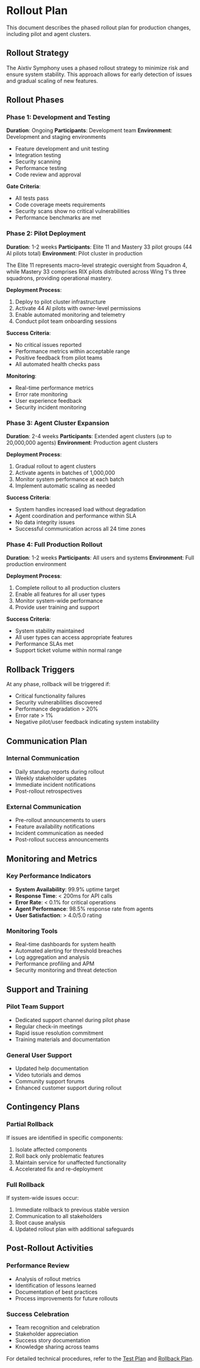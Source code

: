 # Rollout Plan

This document describes the phased rollout plan for production changes, including pilot and agent clusters.

## Rollout Strategy

The Aixtiv Symphony uses a phased rollout strategy to minimize risk and ensure system stability. This approach allows for early detection of issues and gradual scaling of new features.

## Rollout Phases

### Phase 1: Development and Testing

**Duration**: Ongoing
**Participants**: Development team
**Environment**: Development and staging environments

- Feature development and unit testing
- Integration testing
- Security scanning
- Performance testing
- Code review and approval

**Gate Criteria**:
- All tests pass
- Code coverage meets requirements
- Security scans show no critical vulnerabilities
- Performance benchmarks are met

### Phase 2: Pilot Deployment

**Duration**: 1-2 weeks
**Participants**: Elite 11 and Mastery 33 pilot groups (44 AI pilots total)
**Environment**: Pilot cluster in production

The Elite 11 represents macro-level strategic oversight from Squadron 4, while Mastery 33 comprises RIX pilots distributed across Wing 1's three squadrons, providing operational mastery.

**Deployment Process**:
1. Deploy to pilot cluster infrastructure
2. Activate 44 AI pilots with owner-level permissions
3. Enable automated monitoring and telemetry
4. Conduct pilot team onboarding sessions

**Success Criteria**:
- No critical issues reported
- Performance metrics within acceptable range
- Positive feedback from pilot teams
- All automated health checks pass

**Monitoring**:
- Real-time performance metrics
- Error rate monitoring
- User experience feedback
- Security incident monitoring

### Phase 3: Agent Cluster Expansion

**Duration**: 2-4 weeks
**Participants**: Extended agent clusters (up to 20,000,000 agents)
**Environment**: Production agent clusters

**Deployment Process**:
1. Gradual rollout to agent clusters
2. Activate agents in batches of 1,000,000
3. Monitor system performance at each batch
4. Implement automatic scaling as needed

**Success Criteria**:
- System handles increased load without degradation
- Agent coordination and performance within SLA
- No data integrity issues
- Successful communication across all 24 time zones

### Phase 4: Full Production Rollout

**Duration**: 1-2 weeks
**Participants**: All users and systems
**Environment**: Full production environment

**Deployment Process**:
1. Complete rollout to all production clusters
2. Enable all features for all user types
3. Monitor system-wide performance
4. Provide user training and support

**Success Criteria**:
- System stability maintained
- All user types can access appropriate features
- Performance SLAs met
- Support ticket volume within normal range

## Rollback Triggers

At any phase, rollback will be triggered if:

- Critical functionality failures
- Security vulnerabilities discovered
- Performance degradation > 20%
- Error rate > 1%
- Negative pilot/user feedback indicating system instability

## Communication Plan

### Internal Communication

- Daily standup reports during rollout
- Weekly stakeholder updates
- Immediate incident notifications
- Post-rollout retrospectives

### External Communication

- Pre-rollout announcements to users
- Feature availability notifications
- Incident communication as needed
- Post-rollout success announcements

## Monitoring and Metrics

### Key Performance Indicators

- **System Availability**: 99.9% uptime target
- **Response Time**: < 200ms for API calls
- **Error Rate**: < 0.1% for critical operations
- **Agent Performance**: 98.5% response rate from agents
- **User Satisfaction**: > 4.0/5.0 rating

### Monitoring Tools

- Real-time dashboards for system health
- Automated alerting for threshold breaches
- Log aggregation and analysis
- Performance profiling and APM
- Security monitoring and threat detection

## Support and Training

### Pilot Team Support

- Dedicated support channel during pilot phase
- Regular check-in meetings
- Rapid issue resolution commitment
- Training materials and documentation

### General User Support

- Updated help documentation
- Video tutorials and demos
- Community support forums
- Enhanced customer support during rollout

## Contingency Plans

### Partial Rollback

If issues are identified in specific components:
1. Isolate affected components
2. Roll back only problematic features
3. Maintain service for unaffected functionality
4. Accelerated fix and re-deployment

### Full Rollback

If system-wide issues occur:
1. Immediate rollback to previous stable version
2. Communication to all stakeholders
3. Root cause analysis
4. Updated rollout plan with additional safeguards

## Post-Rollout Activities

### Performance Review

- Analysis of rollout metrics
- Identification of lessons learned
- Documentation of best practices
- Process improvements for future rollouts

### Success Celebration

- Team recognition and celebration
- Stakeholder appreciation
- Success story documentation
- Knowledge sharing across teams

For detailed technical procedures, refer to the [Test Plan](./test_plan.md) and [Rollback Plan](./rollback_plan.md).

